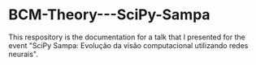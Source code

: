 # BCM-Theory---SciPy-Sampa
This respository is the documentation for a talk that I presented for the event "SciPy Sampa: Evolução da visão computacional utilizando redes neurais".
